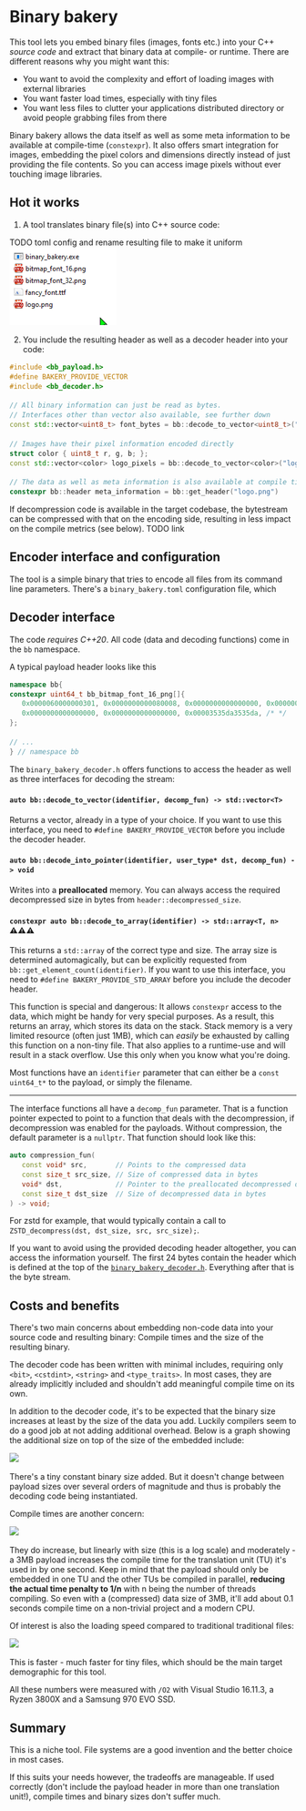 # Binary bakery
This tool lets you embed binary files (images, fonts etc.) into your C++ *source code* and extract that binary data at compile- or runtime. There are different reasons why you might want this:

- You want to avoid the complexity and effort of loading images with external libraries
- You want faster load times, especially with tiny files
- You want less files to clutter your applications distributed directory or avoid people grabbing files from there

Binary bakery allows the data itself as well as some meta information to be available at compile-time (`constexpr`). It also offers smart integration for images, embedding the pixel colors and dimensions directly instead of just providing the file contents. So you can access image pixels without ever touching image libraries.

## Hot it works
1) A tool translates binary file(s) into C++ source code:

TODO toml config and rename resulting file to make it uniform
![](readme/encoding_video.gif)

2) You include the resulting header as well as a decoder header into your code:
```c++
#include <bb_payload.h>
#define BAKERY_PROVIDE_VECTOR
#include <bb_decoder.h>

// All binary information can just be read as bytes.
// Interfaces other than vector also available, see further down
const std::vector<uint8_t> font_bytes = bb::decode_to_vector<uint8_t>("fancy_font.ttf");

// Images have their pixel information encoded directly
struct color { uint8_t r, g, b; };
const std::vector<color> logo_pixels = bb::decode_to_vector<color>("logo.png");

// The data as well as meta information is also available at compile time!
constexpr bb::header meta_information = bb::get_header("logo.png")
```

If decompression code is available in the target codebase, the bytestream can be compressed with that on the encoding side, resulting in less impact on the compile metrics (see below). TODO link

## Encoder interface and configuration
The tool is a simple binary that tries to encode all files from its command line parameters. There's a `binary_bakery.toml` configuration file, which 

## Decoder interface
The code *requires C++20*. All code (data and decoding functions) come in the `bb` namespace.

A typical payload header looks like this
```c++
namespace bb{
constexpr uint64_t bb_bitmap_font_16_png[]{
   0x0000060000000301, 0x0000000000080008, 0x0000000000000000, 0x0000000000000000, 
   0x0000000000000000, 0x0000000000000000, 0x00003535da3535da, /* */
};

// ...
} // namespace bb
```

The `binary_bakery_decoder.h` offers functions to access the header as well as three interfaces for decoding the stream:

#### `auto bb::decode_to_vector(identifier, decomp_fun) -> std::vector<T>`
Returns a vector, already in a type of your choice. If you want to use this interface, you need to `#define BAKERY_PROVIDE_VECTOR` before you include the decoder header.

#### `auto bb::decode_into_pointer(identifier, user_type* dst, decomp_fun) -> void`
Writes into a **preallocated** memory. You can always access the required decompressed size in bytes from `header::decompressed_size`.

#### `constexpr auto bb::decode_to_array(identifier) -> std::array<T, n>` :warning::warning::warning:
This returns a `std::array` of the correct type and size. The array size is determined automagically, but can be explicitly requested from `bb::get_element_count(identifier)`. If you want to use this interface, you need to `#define BAKERY_PROVIDE_STD_ARRAY` before you include the decoder header.

This function is special and dangerous: It allows `constexpr` access to the data, which might be handy for very special purposes. As a result, this returns an array, which stores its data on the stack. Stack memory is a very limited resource (often just 1MB), which can *easily* be exhausted by calling this function on a non-tiny file. That also applies to a runtime-use and will result in a stack overflow. Use this only when you know what you're doing.

Most functions have an `identifier` parameter that can either be a `const uint64_t*` to the payload, or simply the filename.

---

The interface functions all have a `decomp_fun` parameter. That is a function pointer expected to point to a function that deals with the decompression, if decompression was enabled for the payloads. Without compression, the default parameter is a `nullptr`. That function should look like this:
```c++
auto compression_fun(
   const void* src,       // Points to the compressed data
   const size_t src_size, // Size of compressed data in bytes
   void* dst,             // Pointer to the preallocated decompressed data
   const size_t dst_size  // Size of decompressed data in bytes
) -> void;
```

For zstd for example, that would typically contain a call to `ZSTD_decompress(dst, dst_size, src, src_size);`.

If you want to avoid using the provided decoding header altogether, you can access the information yourself. The first 24 bytes contain the header which is defined at the top of the [`binary_bakery_decoder.h`](binary_bakery_decoder.h). Everything after that is the byte stream.

## Costs and benefits
There's two main concerns about embedding non-code data into your source code and resulting binary: Compile times and the size of the resulting binary.

The decoder code has been written with minimal includes, requiring only `<bit>`, `<cstdint>`, `<string>` and `<type_traits>`. In most cases, they are already implicitly included and shouldn't add meaningful compile time on its own.

In addition to the decoder code, it's to be expected that the binary size increases at least by the size of the data you add. Luckily compilers seem to do a good job at not adding additional overhead. Below is a graph showing the additional size on top of the size of the embedded include:

![](compile_metrics/binary_sizes.png)

There's a tiny constant binary size added. But it doesn't change between payload sizes over several orders of magnitude and thus is probably the decoding code being instantiated.

Compile times are another concern:

![](compile_metrics/compile_times.png)

They do increase, but linearly with size (this is a log scale) and moderately - a 3MB payload increases the compile time for the translation unit (TU) it's used in by one second. Keep in mind that the payload should only be embedded in one TU and the other TUs be compiled in parallel, **reducing the actual time penalty to 1/n** with n being the number of threads compiling. So even with a (compressed) data size of 3MB, it'll add about 0.1 seconds compile time on a non-trivial project and a modern CPU.

Of interest is also the loading speed compared to traditional traditional files:

![](decoder_example/decode_speed_analysis.png)

This is faster - much faster for tiny files, which should be the main target demographic for this tool.

All these numbers were measured with `/O2` with Visual Studio 16.11.3, a Ryzen 3800X and a Samsung 970 EVO SSD.

## Summary
This is a niche tool. File systems are a good invention and the better choice in most cases.

If this suits your needs however, the tradeoffs are manageable. If used correctly (don't include the payload header in more than one translation unit!), compile times and binary sizes don't suffer much.

